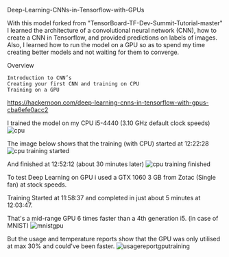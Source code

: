 Deep-Learning-CNNs-in-Tensorflow-with-GPUs

With this model forked from "TensorBoard-TF-Dev-Summit-Tutorial-master" I learned the architecture of a convolutional neural network (CNN), how to create a CNN in Tensorflow, and provided predictions on labels of images. Also, I learned how to run the model on a GPU so as to spend my time creating better models and not waiting for them to converge.

Overview

    Introduction to CNN’s
    Creating your first CNN and training on CPU
    Training on a GPU
    
https://hackernoon.com/deep-learning-cnns-in-tensorflow-with-gpus-cba6efe0acc2

I trained the model on my CPU i5-4440 (3.10 GHz default clock speeds)
![cpu](https://user-images.githubusercontent.com/24354945/31680579-620d5dfe-b392-11e7-8d58-4a3f1ebbb48f.PNG)

The image below shows that the training (with CPU) started at 12:22:28
![cpu training started](https://user-images.githubusercontent.com/24354945/31680578-61cb6ae8-b392-11e7-90c5-a0a2f323e113.PNG)

And finished at 12:52:12 (about 30 minutes later)
![cpu training finished](https://user-images.githubusercontent.com/24354945/31680577-6156aba4-b392-11e7-86f6-6e9f330fc494.PNG)

To test Deep Learning on GPU i used a GTX 1060 3 GB from Zotac (Single fan) at stock speeds.

Training Started at 11:58:37 and completed in just about 5 minutes at 12:03:47.

That's a mid-range GPU 6 times faster than a 4th generation i5. (in case of MNIST)
![mnistgpu](https://user-images.githubusercontent.com/24354945/31680580-6256b85a-b392-11e7-834f-a199d29ffa8b.PNG)

But the usage and temperature reports show that the GPU was only utilised at max 30% and could've been faster.
![usagereportgputraining](https://user-images.githubusercontent.com/24354945/31680582-629dac92-b392-11e7-8c8f-e6a1cd1c7251.PNG)
